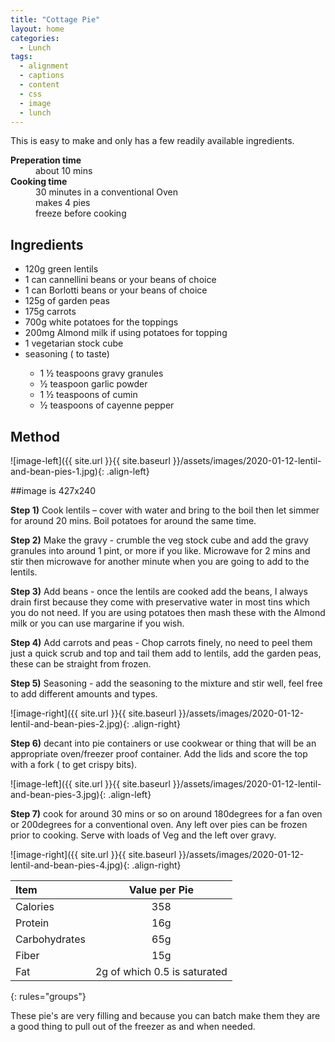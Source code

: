 ```yaml
---
title: "Cottage Pie"
layout: home
categories:
  - Lunch
tags:
  - alignment
  - captions
  - content
  - css
  - image
  - lunch
---
```


This is easy to make and only has a few readily available ingredients.

<dl>
  <dt><b>Preperation time</b></dt>
  <dd>about 10 mins</dd>
  <dt><b>Cooking time</b></dt>
  <dd>30 minutes in a conventional Oven</dd>
  <dd>makes 4 pies</dd>
  <dd>freeze before cooking</dd>
</dl>


## Ingredients

<ul>
<li> 120g green lentils </li>
<li> 1 can cannellini beans or your beans of choice </li>
<li> 1 can Borlotti beans or your beans of choice </li>
<li> 125g of garden peas </li>
<li> 175g carrots  </li>
<li> 700g white potatoes for the toppings </li>
<li> 200mg Almond milk if using potatoes for topping  </li>
<li> 1 vegetarian stock cube </li>
<li> seasoning ( to taste)</li>
<ul>
   <li> 1 ½ teaspoons gravy granules  </li>
   <li> ½ teaspoon garlic powder </li>
   <li> 1 ½ teaspoons of cumin </li>
   <li> ½ teaspoons of cayenne pepper  </li>
</ul>
</ul>

## Method

![image-left]({{ site.url }}{{ site.baseurl }}/assets/images/2020-01-12-lentil-and-bean-pies-1.jpg){: .align-left}

##image is 427x240

**Step 1)** Cook lentils – cover with water and bring to the boil then let simmer for around 20 mins. Boil potatoes for around the same time.<br>

**Step 2)** Make the gravy - crumble the veg stock cube and add the gravy granules into around 1 pint, or more if you like. Microwave for 2 mins and stir then microwave for another minute when you are going to add to the lentils.<br>

**Step 3)** Add beans - once the lentils are cooked add the beans, I always drain first because they come with preservative water in most tins which you do not need. If you are using potatoes then mash these with the Almond milk or you can use margarine if you wish.<br>

**Step 4)** Add carrots and peas - Chop carrots finely, no need to peel them just a quick scrub and top and tail them add to lentils, add the garden peas, these can be straight from frozen.<br>

**Step 5)** Seasoning - add the seasoning to the mixture and stir well, feel free to add different amounts and types.


![image-right]({{ site.url }}{{ site.baseurl }}/assets/images/2020-01-12-lentil-and-bean-pies-2.jpg){: .align-right}

**Step 6)** decant into pie containers or use cookwear or thing that will be an appropriate oven/freezer proof container. Add the lids and score the top with a fork ( to get crispy bits).

![image-left]({{ site.url }}{{ site.baseurl }}/assets/images/2020-01-12-lentil-and-bean-pies-3.jpg){: .align-left}

**Step 7)** cook for around 30 mins or so on around 180degrees for a fan oven or 200degrees for a conventional oven. Any left over pies can be frozen prior to cooking. Serve with loads of Veg and the left over gravy.

![image-right]({{ site.url }}{{ site.baseurl }}/assets/images/2020-01-12-lentil-and-bean-pies-4.jpg){: .align-right}


| Item | Value per Pie |
|:--------|:-------:|
| Calories   | 358 |
| Protein   | 16g |
| Carbohydrates   | 65g   |
| Fiber   | 15g   | 
| Fat   | 2g of which 0.5 is saturated   |
{: rules="groups"}


These pie's are very filling and because you can batch make them they are a good thing to pull out of the freezer as and when needed.
